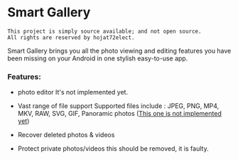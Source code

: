 # Smart Gallery

```
This project is simply source available; and not open source.
All rights are reserved by hojat72elect.
```

Smart Gallery brings you all the photo viewing and editing features you have been missing on your
Android in one stylish easy-to-use app.

### Features:

* photo editor
  It's not implemented yet.

* Vast range of file support
  Supported files include :  JPEG, PNG, MP4, MKV, RAW, SVG, GIF, Panoramic photos (<u>This one is
  not implemented yet</u>)

* Recover deleted photos & videos

* Protect private photos/videos
this should be removed, it is faulty.

